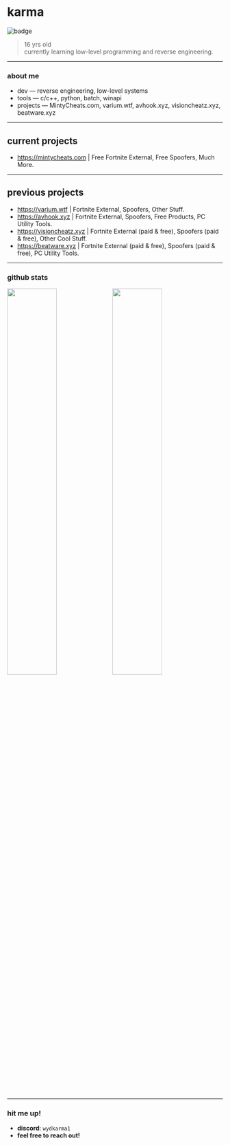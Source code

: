 # karma

![badge](https://img.shields.io/badge/karma-development-black?style=for-the-badge&logo=github&logoColor=white)


> 16 yrs old  
> currently learning low-level programming and reverse engineering.

---

### about me

- dev — reverse engineering, low-level systems  
- tools — c/c++, python, batch, winapi    
- projects — MintyCheats.com, varium.wtf, avhook.xyz, visioncheatz.xyz, beatware.xyz

---

## current projects
- https://mintycheats.com | Free Fortnite External, Free Spoofers, Much More.

---
## previous projects
- https://varium.wtf | Fortnite External, Spoofers, Other Stuff.
- https://avhook.xyz | Fortnite External, Spoofers, Free Products, PC Utility Tools.
- https://visioncheatz.xyz | Fortnite External (paid & free), Spoofers (paid & free), Other Cool Stuff.
- https://beatware.xyz | Fortnite External (paid & free), Spoofers (paid & free), PC Utility Tools.
---

### github stats

<p align="left">
  <img src="https://github-readme-stats.vercel.app/api?username=karma1338&show_icons=true&theme=tokyonight&hide_border=true" width="48%" />
  <img src="https://github-readme-streak-stats.herokuapp.com?user=karma1338&theme=tokyonight&hide_border=true" width="48%" />
</p>

---

### hit me up!

- **discord**: `wydkarma1`  
- **feel free to reach out!**
